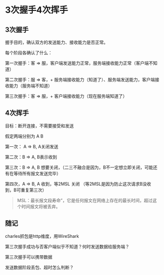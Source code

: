 
# 3次握手4次挥手

## 3次握手

握手目的，确认双方的发送能力、接收能力是否正常。

每个阶段各确认了什么：

第一次握手：客 => 服，客户端发送能力正常，服务端接收能力正常（客户端不知道）

第二次握手：服 => 客，+ 服务端接收能力（知道了）、服务端发送能力，客户端接收能力（服务端不知道）

第三次握手：客 => 服，+ 客户端接收能力（现在服务端知道了）


## 4次挥手

目标：断开连接，不需要接受和发送

假定两端分别为 A B 

第一次： A => B, A关闭发送

第二次：B => A, B表示收到

第三次：B => A, B 想要关闭，（二三不融合是因为，B不一定想立即关闭，可能还有在等待所有报文发送完毕）

第四次，A => B, A 收到，等2MSL 关闭 （等2MSL是因为防止这次请求B没收到，B可重复第三次）

> MSL：最长报文段寿命”，它是任何报文在网络上存在的最长时间，超过这个时间报文将被丢弃。


## 随记

charles抓包是http维度，用WireShark

第三次握手成功与否客户端似乎不知道？何时发送数据给服务端？

第三次握手可以携带数据

发送数据阶段丢包、超时怎么判断？